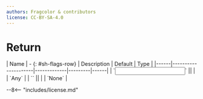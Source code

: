 ```yaml
---
authors: Fragcolor & contributors
license: CC-BY-SA-4.0
---
```



# Return

<div class="sh-parameters" markdown="1">
| Name | - {: #sh-flags-row} | Description | Default | Type |
|------|---------------------|-------------|---------|------|
| `<input>` || | | `Any` |
| `<output>` || | | `None` |

</div>



--8<-- "includes/license.md"
